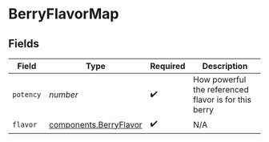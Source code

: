 # BerryFlavorMap


## Fields

| Field                                                            | Type                                                             | Required                                                         | Description                                                      |
| ---------------------------------------------------------------- | ---------------------------------------------------------------- | ---------------------------------------------------------------- | ---------------------------------------------------------------- |
| `potency`                                                        | *number*                                                         | :heavy_check_mark:                                               | How powerful the referenced flavor is for this berry             |
| `flavor`                                                         | [components.BerryFlavor](../../models/components/berryflavor.md) | :heavy_check_mark:                                               | N/A                                                              |